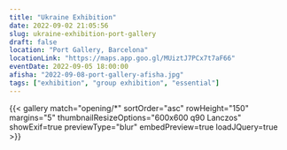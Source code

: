 ```yaml
---
title: "Ukraine Exhibition"
date: 2022-09-02 21:05:56
slug: ukraine-exhibition-port-gallery
draft: false
location: "Port Gallery, Barcelona"
locationLink: "https://maps.app.goo.gl/MUiztJ7PCx7t7aF66"
eventDate: 2022-09-05 18:00:00
afisha: "2022-09-08-port-gallery-afisha.jpg"
tags: ["exhibition", "group exhibition", "essential"]
---
```


{{< gallery match="opening/*" sortOrder="asc" rowHeight="150" margins="5" thumbnailResizeOptions="600x600 q90 Lanczos" showExif=true previewType="blur" embedPreview=true loadJQuery=true >}}

